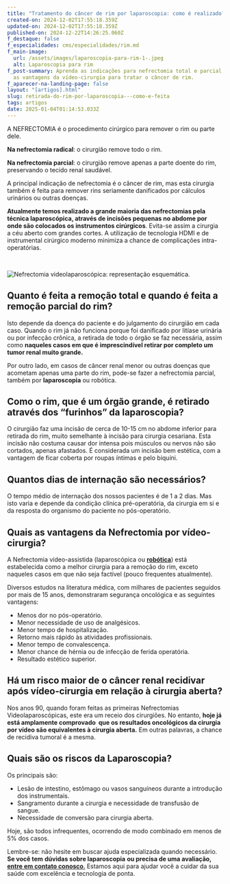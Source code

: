 ```yaml
---
title: "Tratamento do câncer de rim por laparoscopia: como é realizado?"
created-on: 2024-12-02T17:55:18.359Z
updated-on: 2024-12-02T17:55:18.359Z
published-on: 2024-12-22T14:26:25.060Z
f_destaque: false
f_especialidades: cms/especialidades/rim.md
f_main-image:
  url: /assets/images/laparoscopia-para-rim-1-.jpeg
  alt: Laparoscopia para rim
f_post-summary: Aprenda as indicações para nefrectomia total e parcial e sobre
  as vantagens da vídeo-cirurgia para tratar o câncer de rim.
f_aparecer-na-landing-page: false
layout: "[artigos].html"
slug: retirada-do-rim-por-laparoscopia---como-e-feita
tags: artigos
date: 2025-01-04T01:14:53.033Z
---
```

A NEFRECTOMIA é o procedimento cirúrgico para remover o rim ou parte dele.

**Na nefrectomia radical**: o cirurgião remove todo o rim.

**Na nefrectomia parcial**: o cirurgião remove apenas a parte doente do rim, preservando o tecido renal saudável.

A principal indicação de nefrectomia é o câncer de rim, mas esta cirurgia também é feita para remover rins seriamente danificados por cálculos urinários ou outras doenças.

**Atualmente temos realizado a grande maioria das nefrectomias pela técnica laparoscópica, através de incisões pequenas no abdome por onde são colocados os instrumentos cirúrgicos**. Evita-se assim a cirurgia a céu aberto com grandes cortes. A utilização de tecnologia HDMI e de instrumental cirúrgico moderno minimiza a chance de complicações intra-operatórias.

‍

![Nefrectomia videolaparoscópica: representação esquemática.](/assets/external/676820d6d8cdd7cccbd06fe6_674df3644cea1b3420da55d2_nefrectomia-esquema.png "Nefrectomia videolaparoscópica: representação esquemática.")

## Quanto é feita a remoção total e quando é feita a remoção parcial do rim?

Isto depende da doença do paciente e do julgamento do cirurgião em cada caso. Quando o rim já não funciona porque foi danificado por litíase urinária ou por infecção crônica, a retirada de todo o órgão se faz necessária, assim como **naqueles casos em que é imprescindível retirar por completo um tumor renal muito grande.** 

Por outro lado, em casos de câncer renal menor ou outras doenças que acometam apenas uma parte do rim, pode-se fazer a nefrectomia parcial, também por **laparoscopia** ou robótica.

## Como o rim, que é um órgão grande, é retirado através dos “furinhos” da laparoscopia?‍

O cirurgião faz uma incisão de cerca de 10-15 cm no abdome inferior para retirada do rim, muito semelhante à incisão para cirurgia cesariana. Esta incisão não costuma causar dor intensa pois músculos ou nervos não são cortados, apenas afastados. É considerada um incisão bem estética, com a vantagem de ficar coberta por roupas íntimas e pelo biquíni.‍

## Quantos dias de internação são necessários?

O tempo médio de internação dos nossos pacientes é de 1 a 2 dias. Mas isto varia e depende da condição clínica pré-operatória, da cirurgia em si e da resposta do organismo do paciente no pós-operatório.

## Quais as vantagens da Nefrectomia por vídeo-cirurgia?

A Nefrectomia vídeo-assistida (laparoscópica ou **[robótica](https://uroconsult.com.br/artigos/cirurgia-robotica-para-cancer-de-prostata-vantagens-e-desvantagens/)**) está estabelecida como a melhor cirurgia para a remoção do rim, exceto naqueles casos em que não seja factível (pouco frequentes atualmente).

Diversos estudos na literatura médica, com milhares de pacientes seguidos por mais de 15 anos, demonstraram segurança oncológica e as seguintes vantagens:

* Menos dor no pós-operatório.
* Menor necessidade de uso de analgésicos.
* Menor tempo de hospitalização.
* Retorno mais rápido às atividades profissionais.
* Menor tempo de convalescença.
* Menor chance de hérnia ou de infecção de ferida operatória.
* Resultado estético superior.

## Há um risco maior de o câncer renal recidivar após vídeo-cirurgia em relação à cirurgia aberta?

Nos anos 90, quando foram feitas as primeiras Nefrectomias Videolaparoscópicas, este era um receio dos cirurgiões. No entanto, **hoje já está amplamente comprovado  que os resultados oncológicos da cirurgia por vídeo são equivalentes à cirurgia aberta.** Em outras palavras, a chance de recidiva tumoral é a mesma.

## Quais são os riscos da Laparoscopia?

Os principais são:

* Lesão de intestino, estômago ou vasos sanguíneos durante a introdução dos instrumentais.
* Sangramento durante a cirurgia e necessidade de transfusão de sangue.
* Necessidade de conversão para cirurgia aberta.

Hoje, são todos infrequentes, ocorrendo de modo combinado em menos de 5% dos casos.

Lembre-se: não hesite em buscar ajuda especializada quando necessário. **Se você tem** **dúvidas sobre laparoscopia** **ou precisa de uma avaliação,** [**entre em contato conosco**.](https://uroconsult.com.br/contato/) Estamos aqui para ajudar você a cuidar da sua saúde com excelência e tecnologia de ponta.